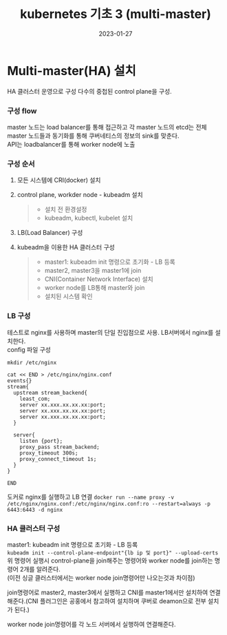 ﻿---
layout: post
title: "kubernetes 기초 3 (multi-master)"
date: 2023-01-27
categories: [k8s]
---

# Multi-master(HA) 설치

HA 클러스터 운영으로 구성 다수의 중첩된 control plane을 구성.

### 구성 flow

master 노드는 load balancer를 통해 접근하고 각 master 노드의 etcd는 전체 master 노드들과 동기화를 통해 쿠버네티스의 정보의 sink를 맞춘다.<br/>
API는 loadbalancer를 통해 worker node에 노출

### 구성 순서

1. 모든 시스템에 CRI(docker) 설치
2. control plane, workder node - kubeadm 설치

   > - 설치 전 환경설정
   > - kubeadm, kubectl, kubelet 설치

3. LB(Load Balancer) 구성
4. kubeadm을 이용한 HA 클러스터 구성
   > - master1: kubeadm init 명령으로 초기화 - LB 등록
   > - master2, master3을 master1에 join
   > - CNI(Container Network Interface) 설치
   > - worker node를 LB통해 master와 join
   > - 설치된 시스템 확인

### LB 구성

테스트로 nginx를 사용하며 master의 단일 진입점으로 사용. LB서버에서 nginx를 설치한다.<br/>
config 파일 구성

```
mkdir /etc/nginx

cat << END > /etc/nginx/nginx.conf
events{}
stream{
  upstream stream_backend{
    least_com;
    server xx.xxx.xx.xx.xx:port;
    server xx.xxx.xx.xx.xx:port;
    server xx.xxx.xx.xx.xx:port;
  }

  server{
    listen {port};
    proxy_pass stream_backend;
    proxy_timeout 300s;
    proxy_connect_timeout 1s;
  }
}

END
```

도커로 nginx를 실행하고 LB 연결
`docker run --name proxy -v /etc/nginx/nginx.conf:/etc/nginx/nginx.conf:ro --restart=always -p 6443:6443 -d nginx`

### HA 클러스터 구성

master1: kubeadm init 명령으로 초기화 - LB 등록<br/>
`kubeadm init --control-plane-endpoint"{lb ip 및 port}" --upload-certs`<br/>
위 명령어 실행시 control-plane을 join해주는 명령어와 worker node를 join하는 명령어 2개를 알려준다.<br/>
(이전 싱글 클러스터에서는 worker node join명령어만 나오는것과 차이점)

join명령어로 master2, master3에서 실행하고 CNI를 master1에서만 설치하여 연결해준다.(CNI 플러그인은 공홍에서 참고하여 설치하며 쿠버로 deamon으로 전부 설치가 된다.)

worker node join명령어를 각 노드 서버에서 실행하여 연결해준다.
